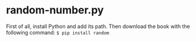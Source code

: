 # random-number.py
First of all, install Python and add its path.
Then download the book with the following command:
`$ pip install random`
